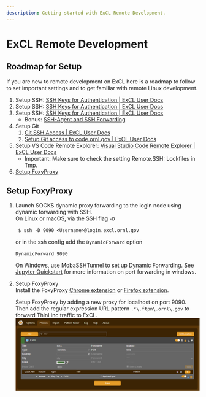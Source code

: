 ```yaml
---
description: Getting started with ExCL Remote Development.
---
```

# ExCL Remote Development

## Roadmap for Setup

If you are new to remote development on ExCL here is a roadmap to follow to set important settings and to get familiar with remote Linux development.

1. Setup SSH: [SSH Keys for Authentication | ExCL User Docs](/software/git.md#ssh-keys-for-authentication)
2. Setup SSH: [SSH Keys for Authentication | ExCL User Docs](../software/git.md#ssh-keys-for-authentication)
3. Setup SSH: [SSH Keys for Authentication | ExCL User Docs](software/git.md#ssh-keys-for-authentication)
    - Bonus: [SSH-Agent and SSH Forwarding](https://docs.excl.ornl.gov/software/git#ssh-agent-and-ssh-forwarding)
4. Setup Git
    1. [Git SSH Access | ExCL User Docs](https://docs.excl.ornl.gov/software/git#git-ssh-access)
    2. [Setup Git access to code.ornl.gov | ExCL User Docs](https://docs.excl.ornl.gov/software/git#setup-git-access-to-code.ornl.gov)
5. Setup VS Code Remote Explorer: [Visual Studio Code Remote Explorer | ExCL User Docs](https://docs.excl.ornl.gov/quick-start-guides/visual-studio-code#remote-explorer)
    - Important: Make sure to check the setting Remote.SSH: Lockfiles in Tmp.
6. [Setup FoxyProxy](https://docs.excl.ornl.gov/quick-start-guides/excl-remote-development#setup-foxyproxy)

## Setup FoxyProxy

1. Launch SOCKS dynamic proxy forwarding to the login node using dynamic forwarding with SSH.\
    On Linux or macOS, via the SSH flag `-D`

    ```
     $ ssh -D 9090 <Username>@login.excl.ornl.gov
    ```

    or in the ssh config add the `DynamicForward` option

    ```
    DynamicForward 9090
    ```

    On Windows, use MobaSSHTunnel to set up Dynamic Forwarding. See [Jupyter Quickstart](jupyter-quick-start.md) for more information on port forwarding in windows.
2. Setup FoxyProxy\
    Install the FoxyProxy [Chrome extension](https://chrome.google.com/webstore/detail/foxyproxy-standard/gcknhkkoolaabfmlnjonogaaifnjlfnp) or [Firefox extension](https://addons.mozilla.org/en-US/firefox/addon/foxyproxy-standard/).

    Setup FoxyProxy by adding a new proxy for localhost on port 9090. Then add the regular expression URL pattern `.*\.ftpn\.ornl\.gov` to forward ThinLinc traffic to ExCL.
   ![proxy foxy settings](/assets/foxyproxy-settings.png)

